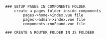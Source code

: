     ### SETUP PAGES IN COMPONENTS FOLDER
        create a pages folder inside components
            pages->home->index.vue file 
            pages->admin->index.vue file 
            components->noFound.vue file 

    ### CREATE A ROUTER FOLDER IN JS FOLDEER
            
